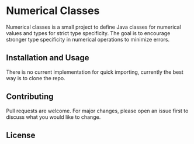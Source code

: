 # Numerical Classes

Numerical classes is a small project to define Java classes for numerical values and types for strict type specificity. The goal is to encourage stronger type specificity in numerical operations to minimize errors.

## Installation and Usage

There is no current implementation for quick importing, currently the best way is to clone the repo.

## Contributing

Pull requests are welcome. For major changes, please open an issue first
to discuss what you would like to change.

## License
